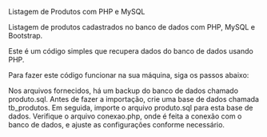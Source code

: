 Listagem de Produtos com PHP e MySQL

Listagem de produtos cadastrados no banco de dados com PHP, MySQL e Bootstrap.

Este é um código simples que recupera dados do banco de dados usando PHP.

Para fazer este código funcionar na sua máquina, siga os passos abaixo:

Nos arquivos fornecidos, há um backup do banco de dados chamado produto.sql.
Antes de fazer a importação, crie uma base de dados chamada tb_produtos.
Em seguida, importe o arquivo produto.sql para esta base de dados.
Verifique o arquivo conexao.php, onde é feita a conexão com o banco de dados, e ajuste as configurações conforme necessário.
